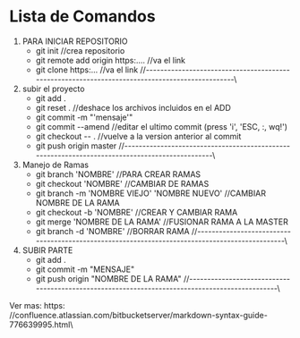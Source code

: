 # Lista de Comandos 
1. PARA INICIAR REPOSITORIO
    * git init                                         //crea repositorio
    * git remote add origin https:....                 //va el link
    * git clone https:... //va el link
//-----------------------------------------------------------------------------------------------\
2. subir el proyecto
    * git add .
    * git reset .                                       //deshace los archivos incluidos en el ADD
    * git commit -m "'mensaje'"
    * git commit --amend 		                        //editar el ultimo commit (press 'i', 'ESC, :, wq!')
    * git checkout -- . 		                        //vuelve a la version anterior al commit
    * git push origin master
//-----------------------------------------------------------------------------------------------\
3. Manejo de Ramas 
    * git branch 'NOMBRE'                               //PARA CREAR RAMAS
    * git checkout 'NOMBRE'                             //CAMBIAR DE RAMAS
    * git branch -m 'NOMBRE VIEJO' 'NOMBRE NUEVO'       //CAMBIAR NOMBRE DE LA RAMA
    * git checkout -b 'NOMBRE'                          //CREAR Y CAMBIAR RAMA
    * git merge 'NOMBRE DE LA RAMA'                     //FUSIONAR RAMA A LA MASTER
    * git branch -d 'NOMBRE'                            //BORRAR RAMA
//-----------------------------------------------------------------------------------------------\
4. SUBIR PARTE
    * git add .
    * git commit -m "MENSAJE"
    * git push origin "NOMBRE DE LA RAMA"
//-----------------------------------------------------------------------------------------------\

Ver mas:
https:\
//confluence.atlassian.com/bitbucketserver/markdown-syntax-guide-776639995.html\